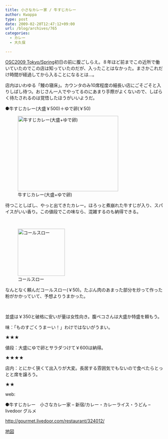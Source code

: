 ```yaml
---
title: 小さなカレー家 / 牛すじカレー
author: Kwappa
type: post
date: 2009-02-20T12:47:12+09:00
url: /blog/archives/765
categories:
  - カレー
  - 大久保

---
```

<a href="http://www.ospn.jp/osc2009-spring/" target="_blank" rel="noopener noreferrer">OSC2009 Tokyo/Spring</a>初日の前に腹ごしらえ。８年ほど前までこの近所で働いていたのでこの店は知っていたのだが、入ったことはなかった。まさかこれだけ時間が経過してから入ることになるとは…。
  
店内はいわゆる「鰻の寝床」。カウンタのみ10席程度の細長い店にごそごそと入りしばし待つ。おじさん一人でやってるのにあまり手際がよくないので、しばらく待たされるのは覚悟したほうがいいようだ。
  
●牛すじカレー(大盛￥500)＋ゆで卵(￥50)
  
<figure id="attachment_766" aria-describedby="caption-attachment-766" style="width: 320px" class="wp-caption aligncenter"><img src="/blog/images/2009/03/09-02-20_12-47.jpg" alt="牛すじカレー(大盛+ゆで卵)" title="牛すじカレー(大盛+ゆで卵)" width="320" height="240" class="size-medium wp-image-766" /><figcaption id="caption-attachment-766" class="wp-caption-text">牛すじカレー(大盛+ゆで卵)</figcaption></figure>
  
待つことしばし、やっと出てきたカレー。ほろっと煮崩れた牛すじが入り、スパイスがいい香り。この値段でこの味なら、混雑するのも納得できる。
  
<br style="clear:both;" />
  
<figure id="attachment_767" aria-describedby="caption-attachment-767" style="width: 150px" class="wp-caption alignleft"><img src="/blog/images/2009/03/09-02-20_12-42.jpg" alt="コールスロー" title="コールスロー" width="150" height="150" class="size-thumbnail wp-image-767" /><figcaption id="caption-attachment-767" class="wp-caption-text">コールスロー</figcaption></figure>
  
なんとなく頼んだコールスロー(￥50)。たぶん肉のあまった部分を炒って作った粉がかかっていて、予想よりうまかった。
  
<br style="clear:both;" />
  
並盛は￥350と破格に安いが量は女性向き。腹ペコさんは大盛か特盛を頼もう。
  
味：「ものすごくうまーい！」わけではないがうまい。
  
★★★
  
値段：大盛にゆで卵とサラダつけて￥600は納得。
  
★★★★
  
店内：とにかく狭くて出入りが大変。長居する雰囲気でもないので食べたらとっとと席を譲ろう。
  
★★
  
web:
  
●牛すじカレー　小さなカレー家 &#8211; 新宿/カレー・カレーライス・うどん &#8211; livedoor グルメ
  
http://gourmet.livedoor.com/restaurant/324012/
  
<a href="http://maps.google.co.jp/maps?q=%E5%B0%8F%E3%81%95%E3%81%AA%E3%82%AB%E3%83%AC%E3%83%BC%E5%AE%B6&#038;lr=lang_ja&#038;oe=utf-8&#038;client=firefox-a&#038;ie=UTF8&#038;hl=ja&#038;z=16&#038;iwloc=A" target="_blank" rel="noopener noreferrer">地図</a>

